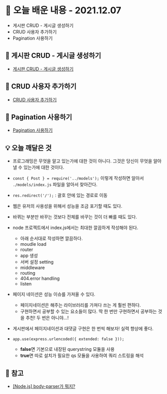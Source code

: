 # 📖 오늘 배운 내용 - 2021.12.07

- 게시판 CRUD - 게시글 생성하기
- CRUD 사용자 추가하기
- Pagination 사용하기

## 📝 게시판 CRUD - 게시글 생성하기

- [게시판 CRUD - 게시글 생성하기](https://lakelouise.tistory.com/219)

## 📝 CRUD 사용자 추가하기

- [CRUD 사용자 추가하기](https://lakelouise.tistory.com/220)

## 📝 Pagination 사용하기

- [Pagination 사용하기](https://lakelouise.tistory.com/221)

## 💡 오늘 깨달은 것

- 프로그래밍은 무엇을 알고 있는가에 대한 것이 아니다. 그것은 당신이 무엇을 알아낼 수 있는가에 대한 것이다.

- `const { Post } = require('../models');` 이렇게 작성하면 알아서 `./models/index.js` 파일을 알아서 찾아간다.
- `res.redirect('/');` : 괄호 안에 있는 경로로 이동

- 웹은 유저의 사용성을 위해서 성능을 조금 포기할 때도 있다.
- 바뀌는 부분만 바꾸는 것보다 전체를 바꾸는 것이 더 빠를 때도 있다.
- node 프로젝트에서 index.js에서는 최대한 깔끔하게 작성해야 된다.

  - 아래 순서대로 작성하면 깔끔하다.
  - moudle load
  - router
  - app 생성
  - 서버 설정 setting
  - middleware
  - routing
  - 404.error handling
  - listen

- 페이지 네이션은 성능 이슈를 가져올 수 있다.
  - 페이지네이션은 해주는 라이브러리를 가져다 쓰는 게 훨씬 편하다.
  - 구현하면서 공부할 수 있는 요소들이 많다. 딱 한 번만 구현하면서 공부하는 것을 추천! 두 번은 아니야...!
- 게시판에서 페이지네이션과 대댓글 구현은 한 번씩 해보자! 실력 향상에 좋다.
- `app.use(express.urlencoded({ extended: false }));`
  - **false**면 기본으로 내장된 querystring 모듈을 사용
  - **true**면 따로 설치가 필요한 qs 모듈을 사용하여 쿼리 스트링을 해석

## 📌 참고

- [[Node.js] body-parser가 뭐지?](https://kyoung-jnn.tistory.com/entry/Nodejs-body-parser-가-뭔데)
